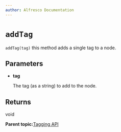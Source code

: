 ```yaml
---
author: Alfresco Documentation
---
```


# `addTag`

`addTag(tag)` this method adds a single tag to a node.

## Parameters

-   **tag**

    The tag \(as a string\) to add to the node.


## Returns

void

**Parent topic:**[Tagging API](../references/API-JS-ScriptNode-Tagging.md)

